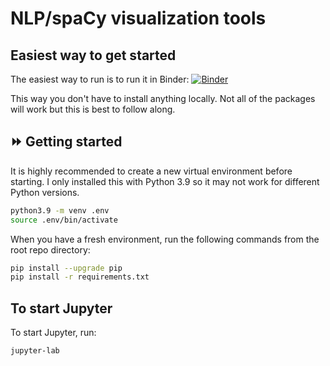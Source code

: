 # NLP/spaCy visualization tools

## Easiest way to get started

The easiest way to run is to run it in Binder: [![Binder](https://mybinder.org/badge_logo.svg)](https://mybinder.org/v2/gh/wesslen/nlp-spacy-visualizations/HEAD?labpath=01-spacy-visualizer.ipynb)

This way you don't have to install anything locally. Not all of the packages will work but this is best to follow along.

## ⏩ Getting started

It is highly recommended to create a new virtual environment before starting. I only installed this with Python 3.9 so it may not work for different Python versions.

```bash
python3.9 -m venv .env
source .env/bin/activate
```

When you have a fresh environment, run the following commands from the root repo directory:

```bash
pip install --upgrade pip
pip install -r requirements.txt
```
## To start Jupyter

To start Jupyter, run:

```bash
jupyter-lab
```